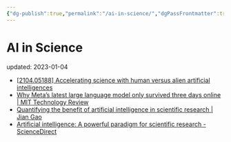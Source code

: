 ```yaml
---
{"dg-publish":true,"permalink":"/ai-in-science/","dgPassFrontmatter":true}
---
```



# AI in Science
updated: 2023-01-04

 - [[2104.05188] Accelerating science with human versus alien artificial intelligences](https://arxiv.org/abs/2104.05188)
 - [Why Meta’s latest large language model only survived three days online | MIT Technology Review](https://www.technologyreview.com/2022/11/18/1063487/meta-large-language-model-ai-only-survived-three-days-gpt-3-science/)
- [Quantifying the benefit of artificial intelligence in scientific research | Jian Gao](https://jianxgao.com/publication/gao-2022-ai/)
- [Artificial intelligence: A powerful paradigm for scientific research - ScienceDirect](https://www.sciencedirect.com/science/article/pii/S2666675821001041)
